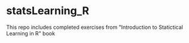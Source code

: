 # statsLearning_R
This repo includes completed exercises from "Introduction to Statictical Learning in R" book 
